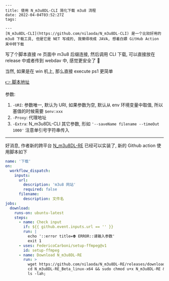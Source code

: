 
    ---
    title: 使用 N_m3u8DL-CLI 简化下载 m3u8 流程
    date: 2022-04-04T03:52:27Z
    tags:
    
    ---
    [N_m3u8DL-CLI](https://github.com/nilaoda/N_m3u8DL-CLI) 是一个比较好用的 m3u8 下载工具, 但是它是 NET 写成的, 我懒得改成 JAVA, 想着白嫖 GitHub Action 来中转下载

写了个脚本直接 re 页面中 m3u8 后缀连接, 然后调用 CLI 下载, 可以直接放在 release 中或者传到 webdav 中, 感觉更安全了 🤣 

当然, 如果是在 win 机上, 那么直接 execute ps1 更简单

[👉 脚本地址](https://github.com/bxb100/OSS-Config/blob/main/Win/execute.ps1)

参数:

1. `-URI`: 参数唯一, 默认为 URI, 如果参数为空, 默认从 env 环境变量中取值, 所以塞值的时候需要 `$env:xxx`
2. `-Proxy`: 代理地址
3. `-Extra`: N_m3u8DL-CLI 其它参数, 形如 `'--saveName filename --timeOut 1000'` 注意单引号字符串传入

---

<a id="issuecomment-1277438921"></a>
好消息, 作者新的跨平台 [N_m3u8DL-RE](https://github.com/nilaoda/N_m3u8DL-RE) 已经可以实装了, 新的 Github action 使用脚本如下

```yaml
name: '下载'
on:
  workflow_dispatch:
    inputs:
      url:
        description: 'm3u8 网站'
        required: false
      filename:
        description: 文件名
jobs:
  download:
    runs-on: ubuntu-latest
    steps:
      - name: Check input
        if: ${{ github.event.inputs.url == '' }}
        run: |
          echo '::error title=⛔️ ERROR::请输入参数'
          exit 1
      - uses: FedericoCarboni/setup-ffmpeg@v1
        id: setup-ffmpeg
      - name: Download N_m3u8DL-RE
        run: >
          wget https://github.com/nilaoda/N_m3u8DL-RE/releases/download/v0.0.3-beta/N_m3u8DL-RE_Beta_linux-x64_20221012.tar.gz -O cs.tar.gz && tar -zxf cs.tar.gz;
          cd N_m3u8DL-RE_Beta_linux-x64 && sudo chmod u+x N_m3u8DL-RE && ./N_m3u8DL-RE ${{ github.event.inputs.url }} --save-name ${{ github.event.inputs.filename }};
          ls -lah;
```
